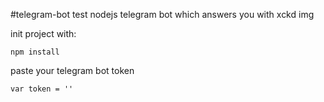 #telegram-bot
test nodejs telegram bot which answers you with xckd img

init project with:
```
npm install
```

paste your telegram bot token
```
var token = ''
```